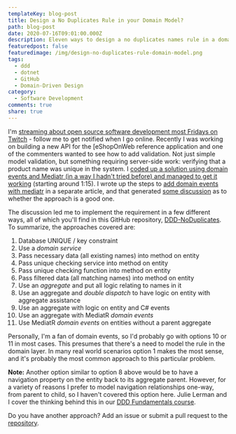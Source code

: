 ```yaml
---
templateKey: blog-post
title: Design a No Duplicates Rule in your Domain Model?
path: blog-post
date: 2020-07-16T09:01:00.000Z
description: Eleven ways to design a no duplicates names rule in a domain model following domain-driven design (DDD).
featuredpost: false
featuredimage: /img/design-no-duplicates-rule-domain-model.png
tags:
  - ddd
  - dotnet
  - GitHub
  - Domain-Driven Design
category:
  - Software Development
comments: true
share: true
---
```


I'm [streaming about open source software development most Fridays on Twitch](https://twitch.tv/ardalis) - follow me to get notified when I go online. Recently I was working on building a new API for the [eShopOnWeb reference application and one of the commenters wanted to see how to add validation. Not just simple model validation, but something requiring server-side work: verifying that a product name was unique in the system. I [coded up a solution using domain events and Mediatr (in a way I hadn't tried before) and managed to get it working](https://www.youtube.com/watch?v=x-UXUGVLMj8) (starting around 1:15). I wrote up the steps to [add domain events with mediatr](https://ardalis.com/immediate-domain-event-salvation-with-mediatr/) in a separate article, and that generated [some discussion](https://twitter.com/kamgrzybek/status/1280868055627763713) as to whether the approach is a good one.

The discussion led me to implement the requirement in a few different ways, all of which you'll find in this GitHub repository, [DDD-NoDuplicates](https://github.com/ardalis/DDD-NoDuplicates). To summarize, the approaches covered are:

1. Database UNIQUE / key constraint
2. Use a *domain service*
3. Pass necessary data (all existing names) into method on entity
4. Pass unique checking service into method on entity
5. Pass unique checking function into method on entity
6. Pass filtered data (all matching names) into method on entity
7. Use an *aggregate* and put all logic relating to names in it
8. Use an aggregate and *double dispatch* to have logic on entity with aggregate assistance
9. Use an aggregate with logic on entity and C# events
10. Use an aggregate with MediatR *domain events*
11. Use MediatR *domain events* on entities without a parent aggregate

Personally, I'm a fan of domain events, so I'd probably go with options 10 or 11 in most cases. This presumes that there's a need to model the rule in the domain layer. In many real world scenarios option 1 makes the most sense, and it's probably the most common approach to this particular problem.

**Note:** Another option similar to option 8 above would be to have a navigation property on the entity back to its aggregate parent. However, for a variety of reasons I prefer to model navigation relationships one-way, from parent to child, so I haven't covered this option here. Julie Lerman and I cover the thinking behind this in our [DDD Fundamentals course](https://www.pluralsight.com/courses/domain-driven-design-fundamentals).

Do you have another approach? Add an issue or submit a pull request to the [repository](https://github.com/ardalis/DDD-NoDuplicates).
